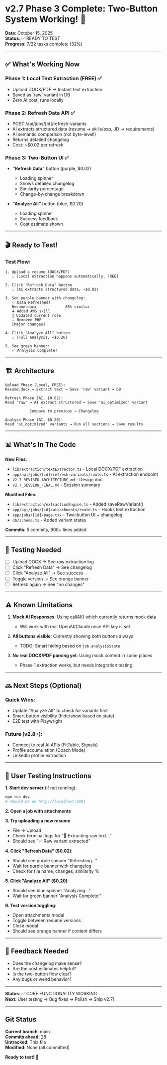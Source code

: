 # v2.7 Phase 3 Complete: Two-Button System Working! 🎉

**Date**: October 15, 2025  
**Status**: ✅ READY TO TEST  
**Progress**: 7/22 tasks complete (32%)

---

## ✅ What's Working Now

### Phase 1: Local Text Extraction (FREE) ✅
- Upload DOCX/PDF → Instant text extraction
- Saved as 'raw' variant in DB
- Zero AI cost, runs locally

### Phase 2: Refresh Data API ✅  
- POST /api/jobs/[id]/refresh-variants
- AI extracts structured data (resume → skills/exp, JD → requirements)
- AI semantic comparison (not byte-level!)
- Returns detailed changelog
- Cost: ~$0.02 per refresh

### Phase 3: Two-Button UI ✅
- **"Refresh Data"** button (purple, $0.02)
  - Loading spinner
  - Shows detailed changelog
  - Similarity percentage
  - Change-by-change breakdown
  
- **"Analyze All"** button (blue, $0.20)
  - Loading spinner  
  - Success feedback
  - Cost estimate shown

---

## 🎬 Ready to Test!

### Test Flow:
```
1. Upload a resume (DOCX/PDF)
   ↓ (Local extraction happens automatically, FREE)
   
2. Click "Refresh Data" button
   ↓ (AI extracts structured data, ~$0.02)
   
3. See purple banner with changelog:
   ✨ Data Refreshed!
   Resume.docx             85% similar
   ➕ Added AWS skill
   🔄 Updated current role
   ➖ Removed PHP
   [Major changes]
   
4. Click "Analyze All" button
   ↓ (Full analysis, ~$0.20)
   
5. See green banner:
   ✅ Analysis Complete!
```

---

## 🏗️ Architecture

```
Upload Phase (Local, FREE):
Resume.docx → Extract text → Save 'raw' variant → DB

Refresh Phase (AI, $0.02):
Read 'raw' → AI extract structured → Save 'ai_optimized' variant
                ↓
           Compare to previous → Changelog
           
Analyze Phase (AI, $0.20):
Read 'ai_optimized' variants → Run all sections → Save results
```

---

## 📊 What's In The Code

**New Files**:
- `lib/extraction/textExtractor.ts` - Local DOCX/PDF extraction
- `app/api/jobs/[id]/refresh-variants/route.ts` - AI extraction endpoint
- `V2.7_REVISED_ARCHITECTURE.md` - Design doc
- `V2.7_SESSION_FINAL.md` - Session summary

**Modified Files**:
- `lib/extraction/extractionEngine.ts` - Added saveRawVariant()
- `app/api/jobs/[id]/attachments/route.ts` - Hooks text extraction
- `app/jobs/[id]/page.tsx` - Two-button UI + changelog
- `db/schema.ts` - Added variant states

**Commits**: 5 commits, 900+ lines added

---

## 🧪 Testing Needed

- [ ] Upload DOCX → See raw extraction log
- [ ] Click "Refresh Data" → See changelog
- [ ] Click "Analyze All" → See success
- [ ] Toggle version → See orange banner
- [ ] Refresh again → See "no changes"

---

## ⚠️ Known Limitations

1. **Mock AI Responses**: Using callAI() which currently returns mock data
   - Will work with real OpenAI/Claude once API key is set
   
2. **All buttons visible**: Currently showing both buttons always
   - TODO: Smart hiding based on `job.analysisState`
   
3. **No real DOCX/PDF parsing yet**: Using mock content in some places
   - Phase 1 extraction works, but needs integration testing

---

## 🔜 Next Steps (Optional)

### Quick Wins:
- Update "Analyze All" to check for variants first
- Smart button visibility (hide/show based on state)
- E2E test with Playwright

### Future (v2.8+):
- Connect to real AI APIs (FitTable, Signals)
- Profile accumulation (Coach Mode)
- LinkedIn profile extraction

---

## 🎯 User Testing Instructions

**1. Start dev server** (if not running):
```bash
npm run dev
# Should be on http://localhost:3001
```

**2. Open a job with attachments**

**3. Try uploading a new resume**:
- File → Upload
- Check terminal logs for "📄 Extracting raw text..."
- Should see "✅ Raw variant extracted"

**4. Click "Refresh Data" ($0.02)**:
- Should see purple spinner "Refreshing..."
- Wait for purple banner with changelog
- Check for file name, changes, similarity %

**5. Click "Analyze All" ($0.20)**:
- Should see blue spinner "Analyzing..."  
- Wait for green banner "Analysis Complete!"

**6. Test version toggling**:
- Open attachments modal
- Toggle between resume versions
- Close modal
- Should see orange banner if content differs

---

## 💬 Feedback Needed

- Does the changelog make sense?
- Are the cost estimates helpful?
- Is the two-button flow clear?
- Any bugs or weird behavior?

---

**Status**: ✅ CORE FUNCTIONALITY WORKING  
**Next**: User testing → Bug fixes → Polish → Ship v2.7!

---

## Git Status

**Current branch**: main  
**Commits ahead**: 28  
**Untracked**: This file  
**Modified**: None (all committed)

**Ready to test!** 🚀

